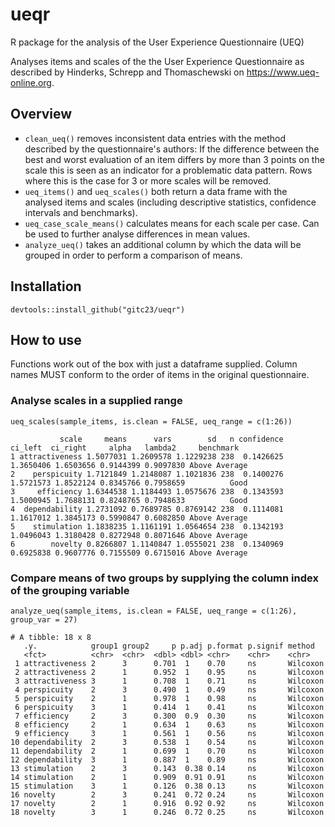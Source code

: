 # ueqr
R package for the analysis of the User Experience Questionnaire (UEQ)

Analyses items and scales of the the User Experience Questionnaire as described by Hinderks, Schrepp and Thomaschewski on https://www.ueq-online.org.

## Overview
* `clean_ueq()` removes inconsistent data entries with the method described by the questionnaire's authors: If the difference between the best and worst evaluation of an item differs by more than 3 points on the scale this is seen as an indicator for a problematic data pattern. Rows where this is the case for 3 or more scales will be removed.
* `ueq_items()` and `ueq_scales()` both return a data frame with the analysed items and scales (including descriptive statistics, confidence intervals and benchmarks).
* `ueq_case_scale_means()` calculates means for each scale per case. Can be used to further analyse differences in mean values.
* `analyze_ueq()` takes an additional column by which the data will be grouped in order to perform a comparison of means.

## Installation
```
devtools::install_github("gitc23/ueqr")
```

## How to use
Functions work out of the box with just a dataframe supplied. Column names MUST conform to the order of items in the original questionnaire.

### Analyse scales in a supplied range
```
ueq_scales(sample_items, is.clean = FALSE, ueq_range = c(1:26))

           scale     means      vars        sd   n confidence   ci_left  ci_right     alpha   lambda2     benchmark
1 attractiveness 1.5077031 1.2609578 1.1229238 238  0.1426625 1.3650406 1.6503656 0.9144399 0.9097830 Above Average
2    perspicuity 1.7121849 1.2148087 1.1021836 238  0.1400276 1.5721573 1.8522124 0.8345766 0.7958659          Good
3     efficiency 1.6344538 1.1184493 1.0575676 238  0.1343593 1.5000945 1.7688131 0.8248765 0.7948633          Good
4  dependability 1.2731092 0.7689785 0.8769142 238  0.1114081 1.1617012 1.3845173 0.5990847 0.6082850 Above Average
5    stimulation 1.1838235 1.1161191 1.0564654 238  0.1342193 1.0496043 1.3180428 0.8272948 0.8071646 Above Average
6        novelty 0.8266807 1.1140847 1.0555021 238  0.1340969 0.6925838 0.9607776 0.7155509 0.6715016 Above Average
```

### Compare means of two groups by supplying the column index of the grouping variable
```
analyze_ueq(sample_items, is.clean = FALSE, ueq_range = c(1:26), group_var = 27)

# A tibble: 18 x 8
   .y.            group1 group2     p p.adj p.format p.signif method  
   <fct>          <chr>  <chr>  <dbl> <dbl> <chr>    <chr>    <chr>   
 1 attractiveness 2      3      0.701  1    0.70     ns       Wilcoxon
 2 attractiveness 2      1      0.952  1    0.95     ns       Wilcoxon
 3 attractiveness 3      1      0.708  1    0.71     ns       Wilcoxon
 4 perspicuity    2      3      0.490  1    0.49     ns       Wilcoxon
 5 perspicuity    2      1      0.978  1    0.98     ns       Wilcoxon
 6 perspicuity    3      1      0.414  1    0.41     ns       Wilcoxon
 7 efficiency     2      3      0.300  0.9  0.30     ns       Wilcoxon
 8 efficiency     2      1      0.634  1    0.63     ns       Wilcoxon
 9 efficiency     3      1      0.561  1    0.56     ns       Wilcoxon
10 dependability  2      3      0.538  1    0.54     ns       Wilcoxon
11 dependability  2      1      0.699  1    0.70     ns       Wilcoxon
12 dependability  3      1      0.887  1    0.89     ns       Wilcoxon
13 stimulation    2      3      0.143  0.38 0.14     ns       Wilcoxon
14 stimulation    2      1      0.909  0.91 0.91     ns       Wilcoxon
15 stimulation    3      1      0.126  0.38 0.13     ns       Wilcoxon
16 novelty        2      3      0.241  0.72 0.24     ns       Wilcoxon
17 novelty        2      1      0.916  0.92 0.92     ns       Wilcoxon
18 novelty        3      1      0.246  0.72 0.25     ns       Wilcoxon
```
